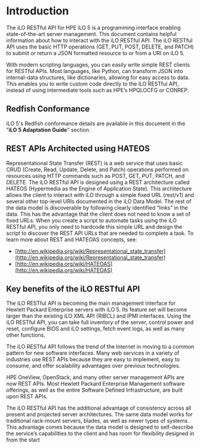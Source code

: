 # Introduction

The iLO RESTful API for HPE iLO 5 is a programming interface enabling state-of-the-art server management. This document contains helpful information about how to interact with the iLO RESTful API. The iLO RESTful API uses the basic HTTP operations (GET, PUT, POST, DELETE, and PATCH) to submit or return a JSON formatted resource to or from a URI on iLO 5.

With modern scripting languages, you can easily write simple REST clients for RESTful APIs. Most languages, like Python, can transform JSON into internal-data structures, like dictionaries, allowing for easy access to data. This enables you to write custom code directly to the iLO RESTful API, instead of using intermediate tools such as HPE’s HPQLOCFG or CONREP.
 
## Redfish Conformance

iLO 5's Redfish conformance details are available in this document in the "**iLO 5 Adaptation Guide**" section.


## REST APIs Architected using HATEOS

Representational State Transfer (REST) is a web service that uses basic CRUD (Create, Read, Update, Delete, and Patch) operations performed on resources using HTTP commands such as POST, GET, PUT, PATCH, and DELETE. The iLO RESTful API is designed using a REST architecture called HATEOS (Hypermedia as the Engine of Application State). This architecture allows the client to interact with iLO through a simple fixed URL (rest/v1) and several other top-level URIs documented in the iLO Data Model. The rest of the data model is discoverable by following clearly identified “links” in the data. This has the advantage that the client does not need to know a set of fixed URLs. When you create a script to automate tasks using the iLO RESTful API, you only need to hardcode this simple URL and design the script to discover the REST API URLs that are needed to complete a task. To learn more about REST and HATEOAS concepts, see:

* [http://en.wikipedia.org/wiki/Representational_state_transfer](http://en.wikipedia.org/wiki/Representational_state_transfer)
* [http://en.wikipedia.org/wiki/HATEOAS](http://en.wikipedia.org/wiki/HATEOAS)

## Key benefits of the iLO RESTful API

The iLO RESTful API is becoming the main management interface for Hewlett Packard Enterprise servers with iLO 5. Its feature set will become larger than the existing iLO XML API (RIBCL) and IPMI interfaces. Using the iLO RESTful API, you can take full inventory of the server, control power and reset, configure BIOS and iLO settings, fetch event logs, as well as many other functions.

The iLO RESTful API follows the trend of the Internet in moving to a common pattern for new software interfaces. Many web services in a variety of industries use REST APIs because they are easy to implement, easy to consume, and offer scalability advantages over previous technologies.

HPE OneView, OpenStack, and many other server management APIs are now REST APIs. Most Hewlett Packard Enterprise Management software offerings, as well as the entire Software Defined Infrastructure, are built upon REST APIs.

The iLO RESTful API has the additional advantage of consistency across all present and projected server architectures. The same data model works for traditional rack-mount servers, blades, as well as newer types of systems. This advantage comes because the data model is designed to self-describe the service’s capabilities to the client and has room for flexibility designed in from the start

